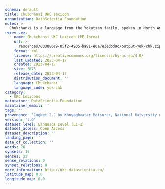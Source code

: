 ```yaml
---
schema: default
title: Chukchansi UKC Lexicon
organization: DataScientia Foundation
notes: >-
  Chukchansi is a language from the Yokutsan family, spoken in North America. The UKC Lexicon of Chukchansi is represented as a lexico-semantic network. It consists of words, word senses, synsets, as well as sense-level and synset-level relationships.
resources:
  - name: Chukchansi UKC Lexicon LMF format
    url: >-
      resources/63388689-85f2-4935-ba91-e0a7e3e5bd9c/output-yok-chk.zip
    format: xml
    license: https://creativecommons.org/licenses/by-nc-sa/4.0/
    last_updated: 2023-04-17
    created: 2023-04-17
    size: 2075
    release_date: 2023-04-17
    distribution_document: ''
    language: Chukchansi
    language_code: yok-chk
category:
  - UKC Lexicons
maintainer: DataScientia Foundation
maintainer_email: ''
tags: ''
provenance: 'CogNet 2.1 by Khuyagbaatar Batsuren, National University of Mongolia (http://cognet.ukc.disi.unitn.it); Native Languages of the Americas 2021.11. by Laura Redish and Orrin Lewis (http://www.native-languages.org); Princeton WordNet 2.1 by Princeton University (https://wordnet.princeton.edu)'
version: '1.0'
dataset_level: Language Level (L1-2)
dataset_access: Open Access
dataset_description: ''
landing_page: ''
date_of_collection: ''
words: 26
synsets: 16
senses: 32
sense_relations: 0
synset_relations: 0
more_information: http://ukc.datascientia.eu/
latitude_map: 0.0
longitude_map: 0.0
---
```

